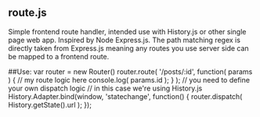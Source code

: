 ## route.js
Simple frontend route handler, intended use with History.js or other single page web app. Inspired by Node Express.js. The path matching regex is directly taken from Express.js meaning any routes you use server side can be mapped to a frontend route.

##Use:
    var router = new Router()
    router.route( '/posts/:id', function( params ) {
	    // my route logic here
	    console.log( params.id );
    } );
    // you need to define your own dispatch logic
    // in this case we're using History.js
    History.Adapter.bind(window, 'statechange', function() {
        router.dispatch( History.getState().url );
    });
    